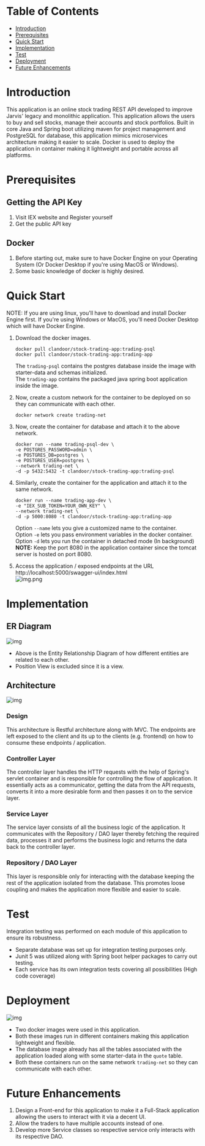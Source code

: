 # Table of Contents
* [Introduction](#introduction)
* [Prerequisites](#prerequisites)
* [Quick Start](#quick-start)
* [Implementation](#implementation)
* [Test](#test)
* [Deployment](#deployment)
* [Future Enhancements](#future-enhancements)

# Introduction
This application is an online stock trading REST API developed to improve Jarvis' legacy and monolithic application. This application allows the users to buy and sell stocks, manage their accounts and stock portfolios. Built in core Java and Spring boot utilizing maven for project management and PostgreSQL for database, this application mimics microservices architecture making it easier to scale. Docker is used to deploy the application in container making it lightweight and portable across all platforms.

# Prerequisites
## Getting the API Key
1. Visit IEX website and Register yourself
2. Get the public API key

## Docker
1. Before starting out, make sure to have Docker Engine on your Operating System (Or Docker Desktop if you're using MacOS or Windows).
2. Some basic knowledge of docker is highly desired.

# Quick Start
NOTE: If you are using linux, you'll have to download and install Docker Engine first. If you're using Windows or MacOS, you'll need Docker Desktop which will have Docker Engine.
1. Download the docker images. <br>
   ```
   docker pull clandoor/stock-trading-app:trading-psql
   docker pull clandoor/stock-trading-app:trading-app
    ```
   The `trading-psql` contains the postgres database inside the image with starter-data and schemas initialized. <br>
   The `trading-app` contains the packaged java spring boot application inside the image.

2. Now, create a custom network for the container to be deployed on so they can communicate with each other. <br>
   ```
   docker network create trading-net
   ```
   
3. Now, create the container for database and attach it to the above network.
   ```
   docker run --name trading-psql-dev \
   -e POSTGRES_PASSWORD=admin \
   -e POSTGRES_DB=postgres \
   -e POSTGRES_USER=postgres \
   --network trading-net \
   -d -p 5432:5432 -t clandoor/stock-trading-app:trading-psql
   ```
   
4. Similarly, create the container for the application and attach it to the same network.
   ```
   docker run --name trading-app-dev \
   -e "IEX_SUB_TOKEN=YOUR_OWN_KEY" \
   --network trading-net \
   -d -p 5000:8080 -t clandoor/stock-trading-app:trading-app
   ```
   
   Option `--name` lets you give a customized name to the container. <br>
   Option `-e` lets you pass environment variables in the docker container. <br>
   Option `-d` lets you run the container in detached mode (In background)
   **NOTE:** Keep the port 8080 in the application container since the tomcat server is hosted on port 8080.

5. Access the application / exposed endpoints at the URL http://localhost:5000/swagger-ui/index.html <br>
   ![img.png](assets/swagger.png)
   
# Implementation
## ER Diagram 
![img](assets/er_diagram.png)
- Above is the Entity Relationship Diagram of how different entities are related to each other.
- Position View is excluded since it is a view.
## Architecture 
![img](assets/architecture.png)
### Design
This architecture is Restful architecture along with MVC. The endpoints are left exposed to the client and its up to the clients (e.g. frontend) on how to consume these endpoints / application.
### Controller Layer
The controller layer handles the HTTP requests with the help of Spring's servlet container and is responsible for controlling the flow of application. It essentially acts as a communicator, getting the data from the API requests, converts it into a more desirable form and then passes it on to the service layer.
### Service Layer
The service layer consists of all the business logic of the application. It communicates with the Repository / DAO layer thereby fetching the required data, processes it and performs the business logic and returns the data back to the controller layer.
### Repository / DAO Layer
This layer is responsible only for interacting with the database keeping the rest of the application isolated from the database. This promotes loose coupling and makes the application more flexible and easier to scale.

# Test
Integration testing was performed on each module of this application to ensure its robustness.
- Separate database was set up for integration testing purposes only.
- Junit 5 was utilized along with Spring boot helper packages to carry out testing.
- Each service has its own integration tests covering all possibilities (High code coverage)

# Deployment
![img](assets/depolyment.png)
- Two docker images were used in this application.
- Both these images run in different containers making this application lightweight and flexible.
- The database image already has all the tables associated with the application loaded along with some starter-data in the `quote` table.
- Both these containers run on the same network `trading-net` so they can communicate with each other.

# Future Enhancements
1. Design a Front-end for this application to make it a Full-Stack application allowing the users to interact with it via a decent UI.
2. Allow the traders to have multiple accounts instead of one.
3. Develop more Service classes so respective service only interacts with its respective DAO.
